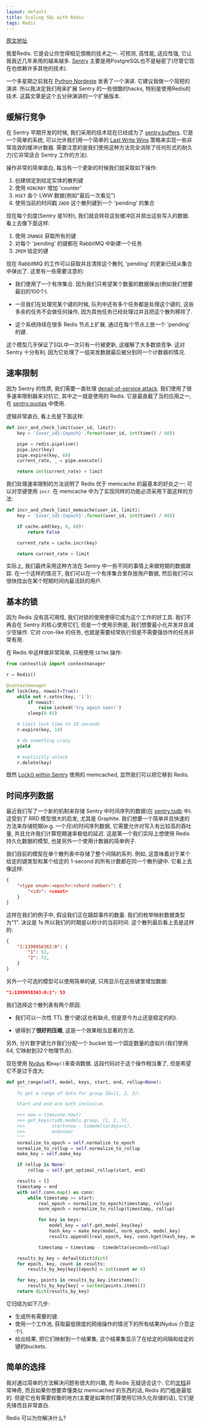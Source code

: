 ```yaml
---
layout: default
title: Scaling SQL with Redis
tags: Redis
---
```


[原文地址](http://cramer.io/2014/05/12/scaling-sql-with-redis/)



我爱Redis. 它是会让你觉得相见恨晚的技术之一. 可预测, 高性能, 适应性强, 它让我我近几年来用的越来越多. [Sentry](https://github.com/getsentry/sentry) 主要是用PostgreSQL也不是秘密了(尽管它现在也依赖许多其他的技术).



一个多星期之前我在 [Python Nordeste](http://2014.pythonnordeste.org/) 发表了一个演讲. 它建议我做一个简短的演讲. 所以我决定我们用来扩展 Sentry 的一些很酷的hacks, 特别是使用Redis的技术. 这篇文章是这个五分钟演讲的一个扩展版本.



## 缓解行竞争



在 Sentry 早期开发的时候, 我们采用的技术现在已经成为了 [sentry.buffers](https://github.com/getsentry/sentry/blob/master/src/sentry/buffer/redis.py). 它是一个简单的系统, 可以允许我们用一个简单的 [Last Write Wins](http://en.wikipedia.org/wiki/Eventual_consistency) 策略来实现一些非常高效的缓冲计数器. 需要注意的是我们使用这种方法完全消除了任何形式的耐久力(它非常适合 Sentry 工作的方法).



操作非常的简单直白, 每当有一个更新的时候我们就采取如下操作:

1. 创建绑定到给定实体的散列键
2. 使用 `HINCRBY` 增加 'counter'
3. `HSET` 各个 LWW 数据(例如"最后一次看见")
4. 使用当前的时间戳 `ZADD` 这个散列键到一个 'pending' 的集合



现在每个刻度(Sentry 是10秒), 我们就会转存这些缓冲区并扇出这些写入的数据. 看上去像下面这样:

1. 使用 `ZRANGE` 获取所有的键
2. 对每个 'pending' 的键都在 RabbitMQ 中新建一个任务
3. `ZREM` 给定的键



现在 RabbitMQ 的工作可以获取并且清除这个散列, 'pending' 的更新已经从集合中弹出了. 这里有一些需要注意的:

+ 我们使用了一个有序集合. 因为我们只希望某个数量的数据弹出(例如我们想要最旧的100个).

+ 一旦我们在处理完某个键的时候, 队列中还有多个任务都是处理这个键的, 这些多余的任务不会做任何操作, 因为其他任务已经处理过并且把这个散列移除了.

+ 这个系统持续在很多 Redis 节点上扩展, 通过在每个节点上放一个 'pending' 的键.



这个模型几乎保证了SQL中一次只有一行被更新, 这缓解了大多数锁竞争. 这对 Sentry 十分有利, 因为它处理了一组突发数据最后被分到同一个计数器的情况.



## 速率限制



因为 Sentry 的性质, 我们需要一直处理 [denail-of-service attack](http://en.wikipedia.org/wiki/Denial-of-service_attack). 我们使用了很多速率限制器来对抗它, 其中之一就是使用的 Redis. 它是最直截了当的应用之一, 在 [sentry.quotas](https://github.com/getsentry/sentry/blob/master/src/sentry/quotas/redis.py) 中使用.



逻辑非常直白, 看上去是下面这样:
```python
def incr_and_check_limit(user_id, limit):
    key = '{user_id}:{epoch}'.format(user_id, int(time() / 60))

    pipe = redis.pipeline()
    pipe.incr(key)
    pipe.expire(key, 60)
    current_rate, _ = pipe.execute()

    return int(current_rate) > limit
```



我们处理速率限制的方法说明了 Redis 优于 memcache 的最基本的好处之一: 可以对空键使用 `incr`. 在 memcache 中为了实现同样的功能必须采用下面这样的方法:

```python
def incr_and_check_limit_memcache(user_id, limit):
    key = '{user_id}:{epoch}'.format(user_id, int(time() / 60))

    if cache.add(key, 0, 60):
        return False

    current_rate = cache.incr(key)

    return current_rate > limit
```



实际上, 我们最终采用这种方法在 Sentry 中一些不同的事情上来做短期的数据跟踪. 在一个这样的情况下, 我们可以在一个有序集合里存放用户数据, 然后我们可以很快找出在某个短期时间内最活跃的用户.



## 基本的锁



因为 Redis 没有高可用性, 我们对锁的使用使得它成为这个工作的好工具. 我们不再会在 Sentry 的核心使用它们, 但是一个使用示例是, 我们想要最小化并发并且减少空操作. 它对 cron-like 的任务, 也就是需要经常执行但是不需要强协作的任务非常有用.



在 Redis 中这样做非常简单, 只用使用 `SETNX` 操作:
```python
from contextlib import contextmanager

r = Redis()

@contextmanager
def lock(key, nowait=True):
    while not r.setnx(key, '1'):
        if nowait:
            raise Locked('try again soon!')
        sleep(0.01)

    # limit lock time to 10 seconds
    r.expire(key, 10)

    # do something crazy
    yield

    # explicitly unlock
    r.delete(key)
```



既然 [Lock() within Sentry](https://github.com/getsentry/sentry/blob/master/src/sentry/utils/cache.py) 使用的 memcached, 显然我们可以把它移到 Redis.



## 时间序列数据



最近我们写了一个新的机制来存储 Sentry 中时间序列的数据(在 [sentry.tsdb](https://github.com/getsentry/sentry/blob/master/src/sentry/tsdb/redis.py) 中). 这受到了 RRD 模型很大的启发, 尤其是 Graphite. 我们想要一个简单并且快速的方法来存储短期(e.g. 一个月)的时间序列数据, 它需要允许对写入有比较高的吞吐量, 并且允许我们计算短期速率极低的延迟. 这是第一个我们实际上想使用 Redis 持久化数据的模型, 也是另外一个使用计数器的简单例子.



我们目前的模型在单个散列表中存储了整个间隔的系列. 例如, 这意味着对于某个给定的键类型和某个给定的 1-second 的所有计数都在同一个散列键中. 它看上去像这样:

```json
{
    "<type enum>:<epoch>:<shard number>": {
        "<id>": <count>
    }
}
```



这样在我们的例子中, 假设我们正在跟踪事件的数量. 我们的枚举映射数据类型为"1". 决议是 1s 所以我们的时期是以秒计的当前时间. 这个散列最后看上去是这样的:

```json
{
    "1:1399958363:0": {
        "1": 53,
        "2": 72,
    }
}
```



另外一个可选的模型可以使用简单的键, 只用显示在这些键里增加数据:
```json
"1:1399958363:0:1": 53
```



我们选择这个散列表有两个原因:

+ 我们可以一次性 TTL 整个键(这也有缺点, 但是至今为止还是稳定的的).

+ 键得到了**很好的压缩**, 这是一个效果相当显著的方法.



另外, 分片数字键允许我们分配一个 bucket 给一个固定数量的虚拟片(我们使用64, 它映射到32个物理节点).



现在使用 [Nydus](https://github.com/disqus/nydus) 和`map()`来查询数据. 这段代码对于这个操作相当重了, 但是希望它不是过于庞大:
```python
def get_range(self, model, keys, start, end, rollup=None):
    """
    To get a range of data for group ID=[1, 2, 3]:

    Start and end are both inclusive.

    >>> now = timezone.now()
    >>> get_keys(tsdb.models.group, [1, 2, 3],
    >>>          start=now - timedelta(days=1),
    >>>          end=now)
    """
    normalize_to_epoch = self.normalize_to_epoch
    normalize_to_rollup = self.normalize_to_rollup
    make_key = self.make_key

    if rollup is None:
        rollup = self.get_optimal_rollup(start, end)

    results = []
    timestamp = end
    with self.conn.map() as conn:
        while timestamp >= start:
            real_epoch = normalize_to_epoch(timestamp, rollup)
            norm_epoch = normalize_to_rollup(timestamp, rollup)

            for key in keys:
                model_key = self.get_model_key(key)
                hash_key = make_key(model, norm_epoch, model_key)
                results.append((real_epoch, key, conn.hget(hash_key, model_key)))

            timestamp = timestamp - timedelta(seconds=rollup)

    results_by_key = defaultdict(dict)
    for epoch, key, count in results:
        results_by_key[key][epoch] = int(count or 0)

    for key, points in results_by_key.iteritems():
        results_by_key[key] = sorted(points.items())
    return dict(results_by_key)
```



它归结为如下几步:

+ 生成所有需要的键.
+ 使用一个工作池, 获取最低限度的网络操作的情况下的所有结果(Nydus 介意这个).
+ 给出结果, 把它们映射到一个结果集, 这个结果集显示了在给定的间隔和给定的键的buckets.



## 简单的选择



我对通过简单的方法解决问题有很大的兴趣, 而 Redis 无疑适合这个. 它的[文档](http://redis.io/commands)非常神奇, 而且如果你想要弄懂类似 memcached 的东西的话, Redis 的门槛是最低的. 但是它也有需要权衡的地方(主要是如果你打算使用它持久化存储的话), 它们是先锋而且非常直白.



Redis 可以为你解决什么?
